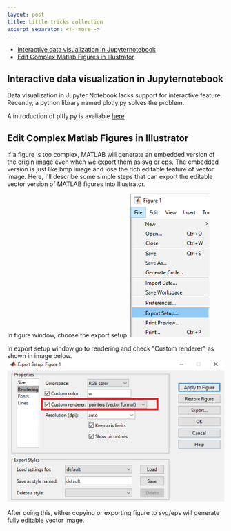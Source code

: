 ```yaml
---
layout: post
title: Little tricks collection
excerpt_separator: <!--more-->
---
```


- [Interactive data visualization in Jupyternotebook](#interactive-data-visualization-in-jupyternotebook)
- [Edit Complex Matlab Figures in Illustrator](#edit-complex-matlab-figures-in-illustrator)

<!--more-->
## Interactive data visualization in Jupyternotebook
Data visualization in Jupyter Notebook lacks support for interactive feature. Recently, a python library named plotly.py solves the problem.


A introduction of pltly.py is avaliable [here](https://medium.com/@plotlygraphs/introducing-plotly-py-3-0-0-7bb1333f69c6)




## Edit Complex Matlab Figures in Illustrator

If a figure is too complex, MATLAB will generate an embedded version of the origin image even when we export them as svg or eps. 
The embedded version is just like bmp image and lose the rich editable feature of vector image. Here, I'll describe some simple steps that can export the editable vector version of MATLAB figures into Illustrator. 

In figure window, choose the export setup. 
![Export1](/images/Matlab2Illustrator_1.png "Export Setting")


In export setup window,go to rendering and check "Custom renderer" as shown in image below.
![Export2](/images/Matlab2Illustrator_2.png "Export Setting")

After doing this, either copying or exporting figure to svg/eps will generate fully editable vector image. 